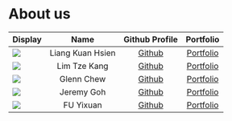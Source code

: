 # About us

| Display                                             |       Name       |             Github Profile              |             Portfolio             |
|-----------------------------------------------------|:----------------:|:---------------------------------------:|:---------------------------------:|
| ![](https://via.placeholder.com/100.png?text=Photo) | Liang Kuan Hsien | [Github](https://github.com/KuanHsienn) | [Portfolio](docs/team/johndoe.md) |
| ![](https://wallpapers-clan.com/wp-content/uploads/2023/11/star-wars-bb-8-aesthetic-desktop-wallpaper-cover.jpg) |   Lim Tze Kang   |  [Github](https://github.com/LTK-1606)  |   [Portfolio](team/ltk-1606.md)   |
| ![](https://via.placeholder.com/100.png?text=Photo) |    Glenn Chew    | [Github](https://github.com/glenn-chew) | [Portfolio](docs/team/johndoe.md) |
| ![](https://via.placeholder.com/100.png?text=Photo) |    Jeremy Goh    |  [Github](https://github.com/jemehgoh)  | [Portfolio](docs/team/johndoe.md) |
| ![](https://via.placeholder.com/100.png?text=Photo) |    FU Yixuan     | [Github](https://github.com/MatchaRRR)  | [Portfolio](docs/team/yixuan.md)  |
